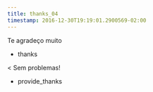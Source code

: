 ```yaml
---
title: thanks_04
timestamp: 2016-12-30T19:19:01.2900569-02:00
---
```


Te agradeço muito
* thanks

< Sem problemas!
* provide_thanks
